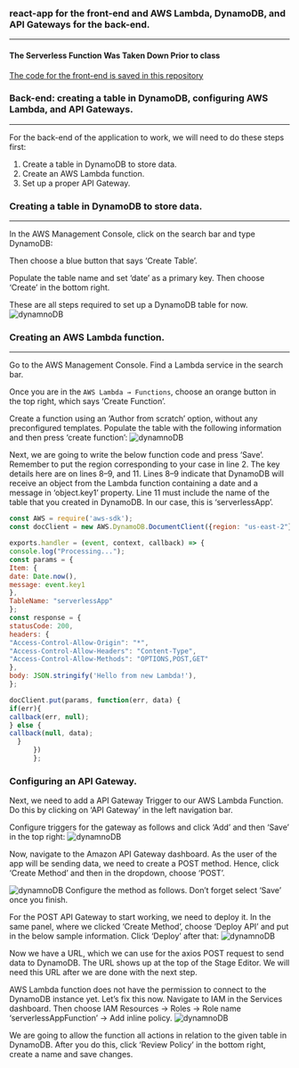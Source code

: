 ### react-app for the front-end and AWS Lambda, DynamoDB, and API Gateways for the back-end.
----
#### The Serverless Function Was Taken Down Prior to class

[The code for the front-end is saved in this repository](https://github.com/gulikholmatova/serverless-app)

### Back-end: creating a table in DynamoDB, configuring AWS Lambda, and API Gateways.
----

For the back-end of the application to work, we will need to do these steps first:

1. Create a table in DynamoDB to store data.
2. Create an AWS Lambda function.
3. Set up a proper API Gateway.

### Creating a table in DynamoDB to store data.
----
In the AWS Management Console, click on the search bar and type DynamoDB:

Then choose a blue button that says ‘Create Table’.

Populate the table name and set ‘date’ as a primary key. Then choose ‘Create’ in the bottom right.

These are all steps required to set up a DynamoDB table for now.
![dynamnoDB](./Screenshot_20191022_173543.png)

### Creating an AWS Lambda function.
----
Go to the AWS Management Console. Find a Lambda service in the search bar. 

Once you are in the `AWS Lambda → Functions`, choose an orange button in the top right, which says ‘Create Function’. 

Create a function using an ‘Author from scratch’ option, without any preconfigured templates. Populate the table with the following information and then press ‘create function’:
![dynamnoDB](https://miro.medium.com/max/924/1*UPxl3911D8U_vWSiTsL-Ww.png)

Next, we are going to write the below function code and press ‘Save’. Remember to put the region corresponding to your case in line 2. The key details here are on lines 8–9, and 11. Lines 8–9 indicate that DynamoDB will receive an object from the Lambda function containing a date and a message in ‘object.key1’ property. Line 11 must include the name of the table that you created in DynamoDB. In our case, this is ‘serverlessApp’.
```javascript
const AWS = require('aws-sdk');
const docClient = new AWS.DynamoDB.DocumentClient({region: "us-east-2"});

exports.handler = (event, context, callback) => {
console.log("Processing...");
const params = {
Item: {
date: Date.now(),
message: event.key1
},
TableName: "serverlessApp"
};
const response = {
statusCode: 200,
headers: {
"Access-Control-Allow-Origin": "*",
"Access-Control-Allow-Headers": "Content-Type",
"Access-Control-Allow-Methods": "OPTIONS,POST,GET"
},
body: JSON.stringify('Hello from new Lambda!'),
};

docClient.put(params, function(err, data) {
if(err){
callback(err, null);
} else {
callback(null, data);
  }
      })
      };
```

### Configuring an API Gateway.

Next, we need to add a API Gateway Trigger to our AWS Lambda Function. Do this by clicking on ‘API Gateway’ in the left navigation bar.

Configure triggers for the gateway as follows and click ‘Add’ and then ‘Save’ in the top right:
![dynamnoDB](./api_gateway_trigger.png)

Now, navigate to the Amazon API Gateway dashboard. As the user of the app will be sending data, we need to create a POST method. Hence, click ‘Create Method’ and then in the dropdown, choose ‘POST’.

![dynamnoDB](./api-gateway-serverfunc-settings.png)
Configure the method as follows. Don’t forget select ‘Save’ once you finish.

For the POST API Gateway to start working, we need to deploy it. In the same panel, where we clicked ‘Create Method’, choose ‘Deploy API’ and put in the below sample information. Click ‘Deploy’ after that:
![dynamnoDB](./api-gateway-deploy-api.png)

Now we have a URL, which we can use for the axios POST request to send data to DynamoDB. The URL shows up at the top of the Stage Editor. We will need this URL after we are done with the next step.


AWS Lambda function does not have the permission to connect to the DynamoDB instance yet. Let’s fix this now. Navigate to IAM in the Services dashboard. Then choose IAM Resources → Roles → Role name ‘serverlessAppFunction’ → Add inline policy.
![dynamnoDB](./iam-create-role-serverless.png)

We are going to allow the function all actions in relation to the given table in DynamoDB. After you do this, click ‘Review Policy’ in the bottom right, create a name and save changes.

